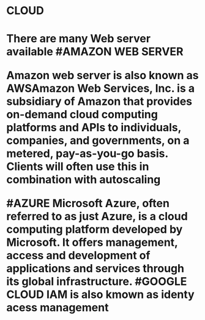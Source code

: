 <h1>CLOUD<h1>
There are many Web server available
#AMAZON WEB SERVER
<p>Amazon web server is also known as <span>AWS</span>Amazon Web Services, Inc. is a subsidiary of Amazon that provides on-demand cloud computing platforms and APIs to individuals, companies, and governments, on a metered, pay-as-you-go basis. Clients will often use this in combination with autoscaling</p>

#AZURE 
Microsoft Azure, often referred to as just Azure, is a cloud computing platform developed by Microsoft. It offers management, access and development of applications and services through its global infrastructure.
#GOOGLE CLOUD
 IAM is also kmown as identy acess management